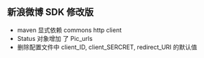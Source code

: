 ## 新浪微博 SDK 修改版

* maven 显式依赖 commons http client
* Status 对象增加 了 Pic_urls 
* 删除配置文件中 client_ID, client_SERCRET, redirect_URI 的默认值